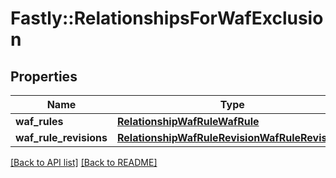 # Fastly::RelationshipsForWafExclusion

## Properties

| Name | Type | Description | Notes |
| ---- | ---- | ----------- | ----- |
| **waf_rules** | [**RelationshipWafRuleWafRule**](RelationshipWafRuleWafRule.md) |  | [optional] |
| **waf_rule_revisions** | [**RelationshipWafRuleRevisionWafRuleRevisions**](RelationshipWafRuleRevisionWafRuleRevisions.md) |  | [optional] |

[[Back to API list]](../../README.md#endpoints) [[Back to README]](../../README.md)

